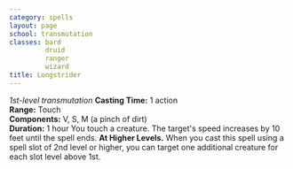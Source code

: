 ```yaml
---
category: spells
layout: page
school: transmutation
classes: bard
         druid
         ranger
         wizard
title: Longstrider 
---
```

_1st-level transmutation_ 
**Casting Time:** 1 action    
**Range:** Touch    
**Components:** V, S, M (a pinch of dirt)    
**Duration:** 1 hour 
You touch a creature. The target's speed increases by 10 feet until the spell ends. 
**At Higher Levels.** When you cast this spell using a spell slot of 2nd level or higher, you can target one additional creature for each slot level above 1st.
